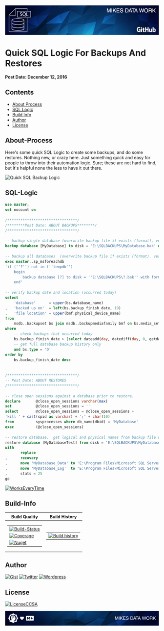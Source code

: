 ![MIKES DATA WORK GIT REPO](https://raw.githubusercontent.com/mikesdatawork/images/master/git_mikes_data_work_banner_01.png "Mikes Data Work")        

# Quick SQL Logic For Backups And Restores
**Post Date: December 12, 2016**        



## Contents    
- [About Process](##About-Process)  
- [SQL Logic](#SQL-Logic)  
- [Build Info](#Build-Info)  
- [Author](#Author)  
- [License](#License)       

## About-Process

<p>Here's some quick SQL Logic to create some backups, and do some restores. Nothing new, or crazy here. Just something quick and easy for people to throw into their automation logic. Sure; these are not hard to find, but it's helpful none the less to have it out there.</p> 

![Quick SQL Backup Logic]( https://mikesdatawork.files.wordpress.com/2016/12/image001.png "Quick SQL Backups")
 
     
## SQL-Logic
```SQL
use master;
set nocount on
 
/********************************/
/********Post Date: ABOUT BACKUPS********/
/********************************/
 
-- backup single database (overwrite backup file if exists (format), verify backup (checksum)
backup database [MyDatabase] to disk = 'E:\SQLBACKUPS\MyDatabase.bak' with format, checksum
 
-- backup all databases  (overwrite backup file if exists (format), verify backup (checksum), the question mark(?) denotes @MyDatabaseName automatically.  this script does not require any changes.  just run.
exec master..sp_msforeachdb
'if (''?'') not in (''tempdb'')
    begin
        backup database [?] to disk = ''E:\SQLBACKUPS\?.bak'' with format, checksum;
    end'
 
-- verify backup date and location (occurred today)
select
    'database'      = upper(bs.database_name)
,   'backed up on'  = left(bs.backup_finish_date, 19)
,   'file location' = upper(bmf.physical_device_name)
from
    msdb..backupset bs join msdb..backupmediafamily bmf on bs.media_set_id = bmf.media_set_id
where
    -- check backups that occurred today
    bs.backup_finish_date > (select dateadd(day, datediff(day, 0, getdate()), 0))
    -- get full database backup history only
    and bs.type = 'D'
order by
    bs.backup_finish_date desc
 
 
/********************************/
-- Post Date: ABOUT RESTORES
/********************************/
 
-- close open sessions against a database prior to restore.
declare       @close_open_sessions varchar(max)
set           @close_open_sessions = ''
select        @close_open_sessions = @close_open_sessions + 
'kill ' + cast(spid as varchar) + ';' + char(10)
from          sysprocesses where db_name(dbid) = 'MyDatabase'
exec          (@close_open_sessions)
  
-- restore database.  get logical and physical names from backup file with 'restore filelistonly from disk = 'E:\SQLBACKUPS\MyDatabase.bak' or from live database before the restore with 'select name, filename from [MyDatabase]..sysfiles'
restore database [MyDatabaseTest] from disk = 'E:\SQLBACKUPS\MyDatabase.bak'
with
       replace
,      recovery
,      move 'MyDatabase_Data' to 'E:\Program Files\Microsoft SQL Server\MSSQL10_50.MSSQLSERVER\MSSQL\DATA\MyDatabase_Data_01.MDF'
,      move 'MyDatabase_Log'  to 'E:\Program Files\Microsoft SQL Server\MSSQL10_50.MSSQLSERVER\MSSQL\DATA\MyDatabase_Log_01.MDF'
,      stats = 25
go
```


[![WorksEveryTime](https://forthebadge.com/images/badges/60-percent-of-the-time-works-every-time.svg)](https://shitday.de/)

## Build-Info

| Build Quality | Build History |
|--|--|
|<table><tr><td>[![Build-Status](https://ci.appveyor.com/api/projects/status/pjxh5g91jpbh7t84?svg?style=flat-square)](#)</td></tr><tr><td>[![Coverage](https://coveralls.io/repos/github/tygerbytes/ResourceFitness/badge.svg?style=flat-square)](#)</td></tr><tr><td>[![Nuget](https://img.shields.io/nuget/v/TW.Resfit.Core.svg?style=flat-square)](#)</td></tr></table>|<table><tr><td>[![Build history](https://buildstats.info/appveyor/chart/tygerbytes/resourcefitness)](#)</td></tr></table>|

## Author

[![Gist](https://img.shields.io/badge/Gist-MikesDataWork-<COLOR>.svg)](https://gist.github.com/mikesdatawork)
[![Twitter](https://img.shields.io/badge/Twitter-MikesDataWork-<COLOR>.svg)](https://twitter.com/mikesdatawork)
[![Wordpress](https://img.shields.io/badge/Wordpress-MikesDataWork-<COLOR>.svg)](https://mikesdatawork.wordpress.com/)

 
## License
[![LicenseCCSA](https://img.shields.io/badge/License-CreativeCommonsSA-<COLOR>.svg)](https://creativecommons.org/share-your-work/licensing-types-examples/)

![Mikes Data Work](https://raw.githubusercontent.com/mikesdatawork/images/master/git_mikes_data_work_banner_02.png "Mikes Data Work")

